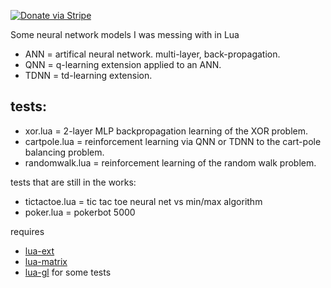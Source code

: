 [![Donate via Stripe](https://img.shields.io/badge/Donate-Stripe-green.svg)](https://buy.stripe.com/00gbJZ0OdcNs9zi288)<br>

Some neural network models I was messing with in Lua

- ANN = artifical neural network.  multi-layer, back-propagation.
- QNN = q-learning extension applied to an ANN.
- TDNN = td-learning extension.

## tests:
- xor.lua = 2-layer MLP backpropagation learning of the XOR problem.
- cartpole.lua = reinforcement learning via QNN or TDNN to the cart-pole balancing problem.
- randomwalk.lua = reinforcement learning of the random walk problem.

tests that are still in the works:
- tictactoe.lua = tic tac toe neural net vs min/max algorithm
- poker.lua = pokerbot 5000

requires
- [lua-ext](https://github.com/thenumbernine/lua-ext)
- [lua-matrix](https://github.com/thenumbernine/lua-matrix)
- [lua-gl](https://github.com/thenumbernine/lua-gl) for some tests
